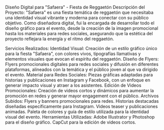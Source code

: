Diseño Digital para "Safaera" - Fiesta de Reggaetón
Descripción del Proyecto:
"Safaera" es una fiesta temática de reggaetón que necesitaba una identidad visual vibrante y moderna para conectar con su público objetivo. Como diseñadora digital, fui la encargada de desarrollar todo el diseño gráfico para el evento, desde la creación de la imagen promocional hasta los materiales para redes sociales, asegurando que la estética del proyecto reflejara la energía y el ritmo del reggaetón.

Servicios Realizados:
Identidad Visual: Creación de un estilo gráfico único para la fiesta "Safaera", con colores vivos, tipografías llamativas y elementos visuales que evocan el espíritu del reggaetón.
Diseño de Flyers: Flyers promocionales digitales para redes sociales y difusión en diferentes plataformas, alineados con la temática y el público joven al que va dirigido el evento.
Material para Redes Sociales: Piezas gráficas adaptadas para historias y publicaciones en Instagram y Facebook, con un enfoque en generar impacto visual y atraer a los asistentes.
Edición de Videos Promocionales: Creación de videos cortos y dinámicos para aumentar la promoción en redes y generar mayor engagement con el público.
Archivos Subidos:
Flyers y banners promocionales para redes.
Historias destacadas diseñadas específicamente para Instagram.
Videos teaser y publicaciones animadas.
Paleta de colores y guía de estilo utilizada para la identidad visual del evento.
Herramientas Utilizadas:
Adobe Illustrator y Photoshop para el diseño gráfico.
CapCut para la edición de videos cortos.
